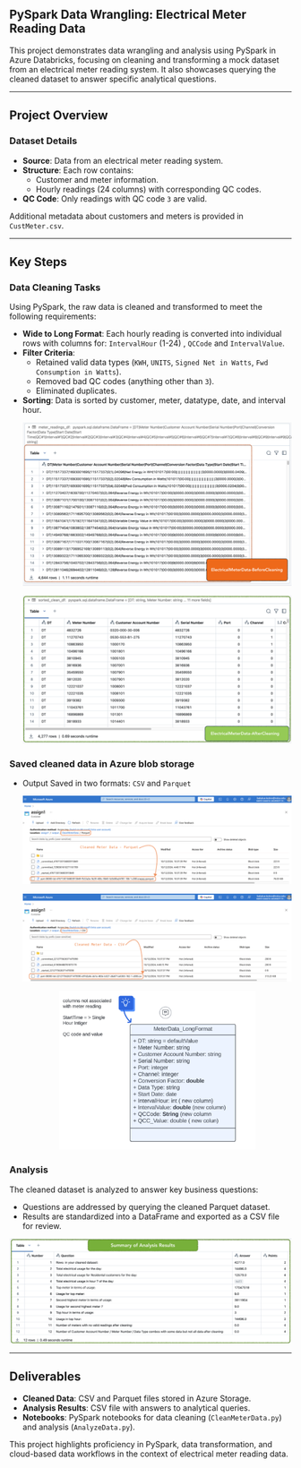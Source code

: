 ## PySpark Data Wrangling: Electrical Meter Reading Data

This project demonstrates data wrangling and analysis using PySpark in Azure Databricks, focusing on cleaning and transforming a mock dataset from an electrical meter reading system. It also showcases querying the cleaned dataset to answer specific analytical questions.

---

## Project Overview

### Dataset Details

- **Source**: Data from an electrical meter reading system.
- **Structure**: Each row contains:
  - Customer and meter information.
  - Hourly readings (24 columns) with corresponding QC codes.
- **QC Code**: Only readings with QC code `3` are valid.

Additional metadata about customers and meters is provided in `CustMeter.csv`.

---

## Key Steps

### Data Cleaning Tasks

Using PySpark, the raw data is cleaned and transformed to meet the following requirements:

- **Wide to Long Format**: Each hourly reading is converted into individual rows with columns for: `IntervalHour` (1-24) , `QCCode` and `IntervalValue`.
- **Filter Criteria**:
  - Retained valid data types (`KWH`, `UNITS`, `Signed Net in Watts`, `Fwd Consumption in Watts`).
  - Removed bad QC codes (anything other than `3`).
  - Eliminated duplicates.
- **Sorting**: Data is sorted by customer, meter, datatype, date, and interval hour.
    <p align="center"><img src="screenshots/RawData.png" alt="Data Cleaning-parquet" width=""></p>
    <p align="center"><img src="screenshots/CleanMeterData.png" alt="Data Cleaning-parquet" width=""></p>

### Saved cleaned data in Azure blob storage

- Output Saved in two formats: `CSV` and `Parquet`

    <p align="center"><img src="screenshots/Screenshot_Parquet.png" alt="Data Cleaning-parquet" width=""></p>
    <p align="center"><img src="screenshots/Screenshot_CSV.png" alt="Data Cleaning -csv" width=""></p>
    <p align="center"><img src="screenshots/Schema.png" alt="Data Model" width="350"></p>

### Analysis

The cleaned dataset is analyzed to answer key business questions:

- Questions are addressed by querying the cleaned Parquet dataset.
- Results are standardized into a DataFrame and exported as a CSV file for review.

<p align="center"><img src="screenshots/analysisResult.png" alt="Data Analysis" width=""></p>

---

## Deliverables

- **Cleaned Data**: CSV and Parquet files stored in Azure Storage.
- **Analysis Results**: CSV file with answers to analytical queries.
- **Notebooks**: PySpark notebooks for data cleaning (`CleanMeterData.py`) and analysis (`AnalyzeData.py`).

This project highlights proficiency in PySpark, data transformation, and cloud-based data workflows in the context of electrical meter reading data.
